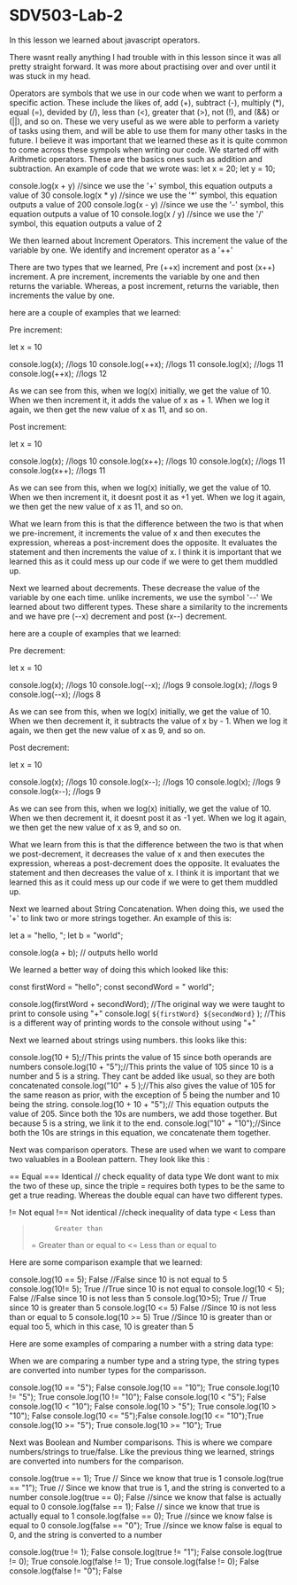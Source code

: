 # SDV503-Lab-2


In this lesson we learned about javascript operators.

There wasnt really anything I had trouble with in this lesson since it was all pretty straight forward. It was more about practising over and over until it was stuck in my head.

Operators are symbols that we use in our code when we want to perform a specific action. These include the likes of, add (+), subtract (-), multiply (*), equal (=), devided by (/), less than (<), greater that (>), not (!), and (&&) or (||), and so on. These we very useful as we were able to perform a variety of tasks using them, and will be able to use them for many other tasks in the future. I believe it was important that we learned these as it is quite common to come across these sympols when writing our code.
We started off with Arithmetic operators. These are the basics ones such as addition and subtraction.
An example of code that we wrote was:
let x = 20;
let y = 10;

console.log(x + y)
//since we use the '+' symbol, this equation outputs a value of 30
console.log(x * y)
//since we use the '*' symbol, this equation outputs a value of 200
console.log(x - y)
//since we use the '-' symbol, this equation outputs a value of 10
console.log(x / y)
//since we use the '/' symbol, this equation outputs a value of 2

We then learned about Increment Operators. This increment the value of the variable by one. We identify and increment operator as a '++'

There are two types that we learned, Pre (++x) increment and post (x++) increment. A pre increment, increments the variable by one and then returns the variable. Whereas, a post increment, returns the variable, then increments the value by one.

here are a couple of examples that we learned:

Pre increment:

let x = 10

console.log(x); //logs 10
console.log(++x); //logs 11
console.log(x); //logs 11
console.log(++x); //logs 12

As we can see from this, when we log(x) initially, we get the value of 10. When we then increment it, it adds the value of x as + 1. When we log it again, we then get the new value of x as 11, and so on.

Post increment:

let x = 10

console.log(x); //logs 10
console.log(x++); //logs 10
console.log(x); //logs 11
console.log(x++); //logs 11

As we can see from this, when we log(x) initially, we get the value of 10. When we then increment it, it doesnt post it as +1 yet. When we log it again, we then get the new value of x as 11, and so on. 

What we learn from this is that the difference between the two is that when we pre-increment, it increments the value of x and then executes the expression, whereas a post-increment does the opposite. It evaluates the statement and then increments the value of x.
I think it is important that we learned this as it could mess up our code if we were to get them muddled up.

Next we learned about decrements. These decrease the value of the variable by one each time. unlike increments, we use the symbol '--'
We learned about two different types. These share a similarity to the increments and we have pre (--x) decrement and post (x--) decrement.

here are a couple of examples that we learned:

Pre decrement:

let x = 10

console.log(x); //logs 10
console.log(--x); //logs 9
console.log(x); //logs 9
console.log(--x); //logs 8

As we can see from this, when we log(x) initially, we get the value of 10. When we then decrement it, it subtracts the value of x by - 1. When we log it again, we then get the new value of x as 9, and so on.

Post decrement:

let x = 10

console.log(x); //logs 10
console.log(x--); //logs 10
console.log(x); //logs 9
console.log(x--); //logs 9

As we can see from this, when we log(x) initially, we get the value of 10. When we then decrement it, it doesnt post it as -1 yet. When we log it again, we then get the new value of x as 9, and so on. 

What we learn from this is that the difference between the two is that when we post-decrement, it decreases the value of x and then executes the expression, whereas a post-decrement does the opposite. It evaluates the statement and then decreases the value of x.
I think it is important that we learned this as it could mess up our code if we were to get them muddled up.

Next we learned about String Concatenation. When doing this, we used the '+' to link two or more strings together.
An example of this is:

let a = "hello, ";
let b = "world";

console.log(a + b); // outputs hello world

We learned a better way of doing this which looked like this:

const firstWord = "hello";
const secondWord = " world";

console.log(firstWord + secondWord); //The original way we were taught to print to console using "+"
console.log( `${firstWord} ${secondWord}` ); //This is a different way of printing words to the console without using "+"

Next we learned about strings using numbers.
this looks like this:

console.log(10 + 5);//This prints the value of 15 since both operands are numbers
console.log(10 + "5");//This prints the value of 105 since 10 is a number and 5 is a string. They cant be added like usual, so they are both concatenated
console.log("10" + 5 );//This also gives the value of 105 for the same reason as prior, with the exception of 5 being the number and 10 being the string.
console.log(10 + 10 + "5");// This equation outputs the value of 205. Since both the 10s are numbers, we add those together. But because 5 is a string, we link it to the end.
console.log("10" + "10");//Since both the 10s are strings in this equation, we concatenate them together.

Next was comparison operators. These are used when we want to compare two valuables in a Boolean pattern. 
They look like this :
       
  ==           Equal
  ===          Identical    // check equality of data type
  We dont want to mix the two of these up, since the triple = requires both types to be the same to get a true reading. Whereas the double equal can have two different types.
  
  !=           Not equal
  !==          Not identical //check inequality of data type
  <           Less than
  >           Greater than
  >=          Greater than or equal to
  <=          Less than or equal to
  
  Here are some comparison example that we learned:
  
  console.log(10 == 5); False //False since 10 is not equal to 5  
  console.log(10!= 5); True //True since 10 is not equal to
  console.log(10 < 5); False //False since 10 is not less than 5
  console.log(10>5); True // True since 10 is greater than 5
  console.log(10 <= 5) False //Since 10 is not less than or equal to 5
  console.log(10 >= 5) True //Since 10 is greater than or equal too 5, which in this case, 10 is greater than 5
  
  Here are some examples of comparing a number with a string data type:
  
  When we are comparing a number type and a string type, the string types are converted into number types for the comparisson.
  
  console.log(10 == "5"); False 
  console.log(10 == "10"); True
  console.log(10 != "5"); True 
  console.log(10 != "10"); False
  console.log(10 < "5"); False 
  console.log(10 < "10"); False 
  console.log(10 > "5"); True
  console.log(10 > "10"); False 
  console.log(10 <= "5");False 
  console.log(10 <= "10");True 
  console.log(10 >= "5"); True 
  console.log(10 >= "10"); True
  
  Next was Boolean and Number comparisons. This is where we compare numbers/strings to true/false.
  Like the previous thing we learned, strings are converted into numbers for the comparison.
  
  console.log(true == 1); True // Since we know that true is 1
  console.log(true == "1"); True // Since we know that true is 1, and the string is converted to a number
  console.log(true == 0); False //since we know that false is actually equal to 0
  console.log(false == 1); False // since we know that true is actually equal to 1
  console.log(false == 0); True //since we know false is equal to 0
  console.log(false == "0"); True //since we know false is equal to 0, and the string is converted to a number
  
  console.log(true != 1); False 
  console.log(true != "1"); False 
  console.log(true != 0); True 
  console.log(false != 1); True
  console.log(false != 0); False 
  console.log(false != "0"); False 
  





